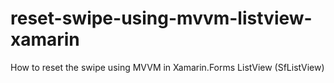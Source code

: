 # reset-swipe-using-mvvm-listview-xamarin
How to reset the swipe using MVVM in Xamarin.Forms ListView (SfListView)
